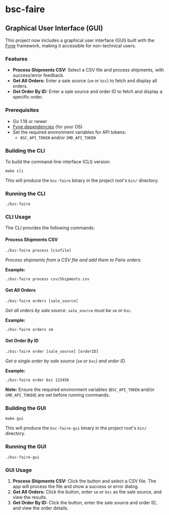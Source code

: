 # bsc-faire

## Graphical User Interface (GUI)

This project now includes a graphical user interface (GUI) built with the [Fyne](https://fyne.io/) framework, making it accessible for non-technical users.

### Features

- **Process Shipments CSV:** Select a CSV file and process shipments, with success/error feedback.
- **Get All Orders:** Enter a sale source (`sm` or `bsc`) to fetch and display all orders.
- **Get Order By ID:** Enter a sale source and order ID to fetch and display a specific order.

### Prerequisites

- Go 1.18 or newer
- [Fyne dependencies](https://developer.fyne.io/started/#prerequisites) (for your OS)
- Set the required environment variables for API tokens:
	- `BSC_API_TOKEN` and/or `SMD_API_TOKEN`

### Building the CLI

To build the command-line interface (CLI) version:

```
make cli
```

This will produce the `bsc-faire` binary in the project root's `bin/` directory.

### Running the CLI

```
./bsc-faire
```

### CLI Usage

The CLI provides the following commands:

#### Process Shipments CSV

```
./bsc-faire process [csvfile]
```
*Process shipments from a CSV file and add them to Faire orders.*

**Example:**
```
./bsc-faire process csv/Shipments.csv
```

#### Get All Orders

```
./bsc-faire orders [sale_source]
```
*Get all orders by sale source. `sale_source` must be `sm` or `bsc`.*

**Example:**
```
./bsc-faire orders sm
```

#### Get Order By ID

```
./bsc-faire order [sale_source] [orderID]
```
*Get a single order by sale source (`sm` or `bsc`) and order ID.*

**Example:**
```
./bsc-faire order bsc 123456
```

**Note:** Ensure the required environment variables (`BSC_API_TOKEN` and/or `SMD_API_TOKEN`) are set before running commands.

### Building the GUI

```
make gui
```

This will produce the `bsc-faire-gui` binary in the project root's `bin/` directory.

### Running the GUI

```
./bsc-faire-gui
```

### GUI Usage

1. **Process Shipments CSV:** Click the button and select a CSV file. The app will process the file and show a success or error dialog.
2. **Get All Orders:** Click the button, enter `sm` or `bsc` as the sale source, and view the results.
3. **Get Order By ID:** Click the button, enter the sale source and order ID, and view the order details.
